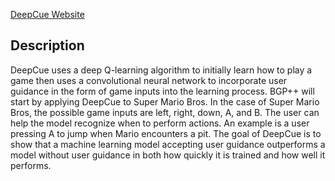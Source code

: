 [DeepCue Website](https://matthewbeck1998.github.io/deepcue-website/)

## Description

DeepCue uses a deep Q-learning algorithm to initially learn how to play a game then uses a convolutional neural network to incorporate user guidance in the form of game inputs into the learning process. BGP++ will start by applying DeepCue to Super Mario Bros. In the case of Super Mario Bros, the possible game inputs are left, right, down, A, and B. The user can help the model recognize when to perform actions. An example is a user pressing A to jump when Mario encounters a pit. The goal of DeepCue is to show that a machine learning model accepting user guidance outperforms a model without user guidance in both how quickly it is trained and how well it performs.
